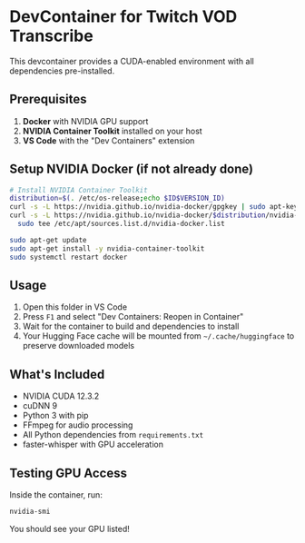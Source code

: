 # DevContainer for Twitch VOD Transcribe

This devcontainer provides a CUDA-enabled environment with all dependencies pre-installed.

## Prerequisites

1. **Docker** with NVIDIA GPU support
2. **NVIDIA Container Toolkit** installed on your host
3. **VS Code** with the "Dev Containers" extension

## Setup NVIDIA Docker (if not already done)

```bash
# Install NVIDIA Container Toolkit
distribution=$(. /etc/os-release;echo $ID$VERSION_ID)
curl -s -L https://nvidia.github.io/nvidia-docker/gpgkey | sudo apt-key add -
curl -s -L https://nvidia.github.io/nvidia-docker/$distribution/nvidia-docker.list | \
  sudo tee /etc/apt/sources.list.d/nvidia-docker.list

sudo apt-get update
sudo apt-get install -y nvidia-container-toolkit
sudo systemctl restart docker
```

## Usage

1. Open this folder in VS Code
2. Press `F1` and select "Dev Containers: Reopen in Container"
3. Wait for the container to build and dependencies to install
4. Your Hugging Face cache will be mounted from `~/.cache/huggingface` to preserve downloaded models

## What's Included

- NVIDIA CUDA 12.3.2
- cuDNN 9
- Python 3 with pip
- FFmpeg for audio processing
- All Python dependencies from `requirements.txt`
- faster-whisper with GPU acceleration

## Testing GPU Access

Inside the container, run:
```bash
nvidia-smi
```

You should see your GPU listed!
